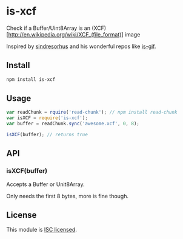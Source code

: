 is-xcf
======

Check if a Buffer/Uint8Array is an (XCF)[http://en.wikipedia.org/wiki/XCF_(file_format)] image

Inspired by [sindresorhus](https://github.com/sindresorhus) and his wonderful repos like [is-gif](https://github.com/sindresorhus/is-gif).

## Install

```sh
npm install is-xcf
```

## Usage

```js
var readChunk = rquire('read-chunk'); // npm install read-chunk
var isXCF = require('is-xcf');
var buffer = readChunk.sync('awesome.xcf', 0, 8);

isXCF(buffer); // returns true
```

## API

### isXCF(buffer)

Accepts a Buffer or Unit8Array.

Only needs the first 8 bytes, more is fine though.

## License

This module is [ISC licensed](https://github.com/pskupinski/is-xcf/blob/master/LICENSE).
